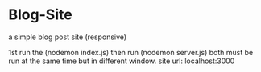 # Blog-Site
a simple blog post site (responsive)

1st run the (nodemon index.js)
then run (nodemon server.js) both must be run at the same time but in different window.
site url: localhost:3000
